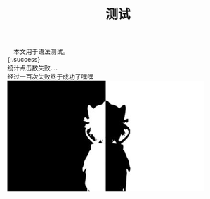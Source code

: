 ﻿---
layout: article
title: 测试
mathjax: true
key: 2018-07-04-test
---
　本文用于语法测试。   
{:.success}  
  统计点击数失败….    
  经过一百次失败终于成功了嘿嘿     
![download](pics/test.jpg)
